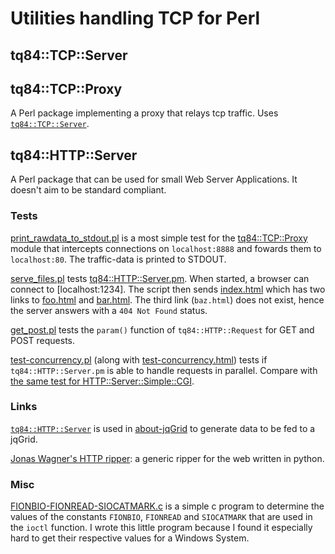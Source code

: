 # Utilities handling TCP for Perl

## tq84::TCP::Server

## tq84::TCP::Proxy

A Perl package implementing a proxy that relays tcp traffic. Uses [`tq84::TCP::Server`](https://github.com/ReneNyffenegger/perl-tcp/blob/master/tq84/TCP/Server.pm).

## tq84::HTTP::Server

A Perl package that can be used for small Web Server Applications. It doesn't aim to be standard compliant.

### Tests

[print_rawdata_to_stdout.pl](https://github.com/ReneNyffenegger/perl-tcp/blob/master/tests/TCP/Proxy/print_rawdata_to_stdout.pl) is a most simple test for
the [tq84::TCP::Proxy](https://github.com/ReneNyffenegger/perl-tcp/blob/master/tq84/TCP/Proxy.pm) module that intercepts connections on `localhost:8888` and fowards them to `localhost:80`. The traffic-data is printed to STDOUT.

[serve_files.pl](https://github.com/ReneNyffenegger/perl-tcp/blob/master/tests/HTTP/Server/serve_files.pl) tests
[tq84::HTTP::Server.pm](https://github.com/ReneNyffenegger/perl-tcp/blob/master/tq84/HTTP/Server.pm). When started, a browser can connect to [localhost:1234]. The script
then sends [index.html](https://github.com/ReneNyffenegger/perl-tcp/blob/master/tests/HTTP/Server/index.html) which has two links to
[foo.html](https://github.com/ReneNyffenegger/perl-tcp/blob/master/tests/HTTP/Server/foo.html) and [bar.html](https://github.com/ReneNyffenegger/perl-tcp/blob/master/tests/HTTP/Server/bar.html).
The third link (`baz.html`) does not exist, hence the server answers with a `404 Not Found` status.

[get_post.pl](https://github.com/ReneNyffenegger/perl-tcp/blob/master/tests/HTTP/Server/get_post.pl) tests the  `param()` function of `tq84::HTTP::Request` for GET and POST requests.

[test-concurrency.pl](https://github.com/ReneNyffenegger/perl-tcp/blob/master/tests/HTTP/Server/test-concurrency.pl) (along with
[test-concurrency.html](https://github.com/ReneNyffenegger/perl-tcp/blob/master/tests/HTTP/Server/test-concurrency.html)) tests if `tq84::HTTP::Server.pm` is able
to handle requests in parallel. Compare with [the same test for HTTP::Server::Simple::CGI](https://github.com/ReneNyffenegger/PerlModules/blob/master/HTTP/Server/Simple/CGI/test-concurrency.pl).

### Links

[`tq84::HTTP::Server`](https://github.com/ReneNyffenegger/perl-tcp/blob/master/tq84/HTTP/Server.pm) is used in [about-jqGrid](https://github.com/ReneNyffenegger/about-jqGrid) to generate data to be fed to a jqGrid.

[Jonas Wagner's HTTP ripper](https://github.com/jwagner/httpripper): a generic ripper for the web written in python.

### Misc

[FIONBIO-FIONREAD-SIOCATMARK.c](https://github.com/ReneNyffenegger/perl-tcp/blob/master/misc/FIONBIO-FIONREAD-SIOCATMARK.c) is a simple
c program to determine the values of the constants `FIONBIO`, `FIONREAD` and `SIOCATMARK` that are used in the `ioctl` function. I wrote
this little program because I found it especially hard to get their respective values for a Windows System.
